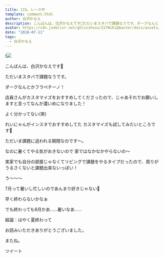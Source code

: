 ```yaml
---
title: 115。レース中
template: comment.html
author: 白沢かなえ
description: こんばんは、白沢かなえです🌷ただいまスタバで課題なうです。ダークなんとかフラペチーノ！店員さんがカスタマイズをおすすめしてくださったので、じゃあそれで...
avatar: https://cdn.jsdelivr.net/gh/zzzhxxx/227WiKi@master/docs/assets/photo/avatar/kanae.jpg
date: "2018-07-11"
tags:
  - 白沢かなえ
---
```


!![](https://cdn.jsdelivr.net/gh/227WiKi/227WiKi-image@master/blog-image/kanae-2018-07-11_1.jpg)







こんばんは、白沢かなえです🌷






ただいまスタバで課題なうです。







ダークなんとかフラペチーノ！



店員さんがカスタマイズをおすすめしてくださったので、じゃあそれでお願いしますと言ってなんか濃いめになりました！



よく分かってない(笑)










れいにゃんがインスタでおすすめしてた
カスタマイズも試してみたいところです🌸

















ただいま課題に追われる期間なのです〜。




なのに暑くてやる気がおきないので
家ではなかなかやらないの〜




実家でも自分の部屋じゃなくてリビングで課題をやるタイプだったので、周りがうるさくないと課題出来ないっぽい！










う〜〜〜

7月って暑いし忙しいのであんまり好きじゃない🐶







早く終わらないかなぁ








でも終わっても8月かあ……暑いなあ……









結論：はやく夏終わって














お読みいただきありがとうございました。


またね。


ツイート



